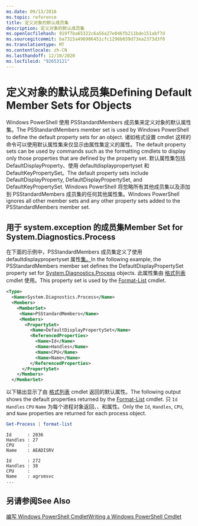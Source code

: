 ```yaml
---
ms.date: 09/13/2016
ms.topic: reference
title: 定义对象的默认成员集
description: 定义对象的默认成员集
ms.openlocfilehash: 919f7ba65322c6a56a27e046fb211bde151abf7d
ms.sourcegitcommit: ba7315a496986451cfc1296b659d73ea2373d3f0
ms.translationtype: MT
ms.contentlocale: zh-CN
ms.lasthandoff: 12/10/2020
ms.locfileid: "92653121"
---
```

# <a name="defining-default-member-sets-for-objects"></a><span data-ttu-id="87f5d-103">定义对象的默认成员集</span><span class="sxs-lookup"><span data-stu-id="87f5d-103">Defining Default Member Sets for Objects</span></span>

<span data-ttu-id="87f5d-104">Windows PowerShell 使用 PSStandardMembers 成员集来定义对象的默认属性集。</span><span class="sxs-lookup"><span data-stu-id="87f5d-104">The PSStandardMembers member set is used by Windows PowerShell to define the default property sets for an object.</span></span> <span data-ttu-id="87f5d-105">诸如格式设置 cmdlet 这样的命令可以使用默认属性集来仅显示由属性集定义的属性。</span><span class="sxs-lookup"><span data-stu-id="87f5d-105">The default property sets can be used by commands such as the formatting cmdlets to display only those properties that are defined by the property set.</span></span> <span data-ttu-id="87f5d-106">默认属性集包括 DefaultDisplayProperty、使用 defaultdisplaypropertyset 和 DefaultKeyPropertySet。</span><span class="sxs-lookup"><span data-stu-id="87f5d-106">The default property sets include DefaultDisplayProperty, DefaultDisplayPropertySet, and DefaultKeyPropertySet.</span></span> <span data-ttu-id="87f5d-107">Windows PowerShell 将忽略所有其他成员集以及添加到 PSStandardMembers 成员集的任何其他属性集。</span><span class="sxs-lookup"><span data-stu-id="87f5d-107">Windows PowerShell ignores all other member sets and any other property sets added to the PSStandardMembers member set.</span></span>

## <a name="member-set-for-systemdiagnosticsprocess"></a><span data-ttu-id="87f5d-108">用于 system.exception 的成员集</span><span class="sxs-lookup"><span data-stu-id="87f5d-108">Member Set for System.Diagnostics.Process</span></span>

<span data-ttu-id="87f5d-109">在下面的示例中，PSStandardMembers 成员集定义了使用 defaultdisplaypropertyset 属性[集。](/dotnet/api/System.Diagnostics.Process)</span><span class="sxs-lookup"><span data-stu-id="87f5d-109">In the following example, the PSStandardMembers member set defines the DefaultDisplayPropertySet property set for [System.Diagnostics.Process](/dotnet/api/System.Diagnostics.Process) objects.</span></span> <span data-ttu-id="87f5d-110">此属性集由 [格式列表](/powershell/module/Microsoft.PowerShell.Utility/Format-List) cmdlet 使用。</span><span class="sxs-lookup"><span data-stu-id="87f5d-110">This property set is used by the [Format-List](/powershell/module/Microsoft.PowerShell.Utility/Format-List) cmdlet.</span></span>

```xml
<Type>
  <Name>System.Diagnostics.Process</Name>
  <Members>
    <MemberSet>
     <Name>PSStandardMembers</Name>
     <Members>
       <PropertySet>
         <Name>DefaultDisplayPropertySet</Name>
         <ReferencedProperties>
           <Name>Id</Name>
           <Name>Handles</Name>
           <Name>CPU</Name>
           <Name>Name</Name>
         </ReferencedProperties>
      </PropertySet>
    </Members>
  </MemberSet>
```

<span data-ttu-id="87f5d-111">以下输出显示了由 [格式列表](/powershell/module/Microsoft.PowerShell.Utility/Format-List) cmdlet 返回的默认属性。</span><span class="sxs-lookup"><span data-stu-id="87f5d-111">The following output shows the default properties returned by the [Format-List](/powershell/module/Microsoft.PowerShell.Utility/Format-List) cmdlet.</span></span> <span data-ttu-id="87f5d-112">只 `Id` `Handles` `CPU` `Name` 为每个进程对象返回、、和属性。</span><span class="sxs-lookup"><span data-stu-id="87f5d-112">Only the `Id`, `Handles`, `CPU`, and `Name` properties are returned for each process object.</span></span>

```powershell
Get-Process | format-list
```

```output
Id      : 2036
Handles : 27
CPU     :
Name    : AEADISRV

Id      : 272
Handles : 38
CPU     :
Name    : agrsmsvc
...
```

## <a name="see-also"></a><span data-ttu-id="87f5d-113">另请参阅</span><span class="sxs-lookup"><span data-stu-id="87f5d-113">See Also</span></span>

[<span data-ttu-id="87f5d-114">编写 Windows PowerShell Cmdlet</span><span class="sxs-lookup"><span data-stu-id="87f5d-114">Writing a Windows PowerShell Cmdlet</span></span>](./writing-a-windows-powershell-cmdlet.md)
